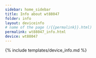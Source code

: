 ```yaml
---
sidebar: home_sidebar
title: Info about wt88047
folder: info
layout: deviceinfo
# name of the page (/{{permalink}}.html)
permalink: wt88047_info.html
device: wt88047
---
```

{% include templates/device_info.md %}

